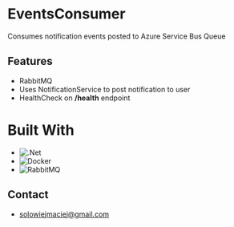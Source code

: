 
# EventsConsumer

Consumes notification events posted to Azure Service Bus Queue

## Features

- RabbitMQ
- Uses NotificationService to post notification to user
- HealthCheck on **/health** endpoint

# Built With
* ![.Net](https://img.shields.io/badge/.NET-5C2D91?style=for-the-badge&logo=.net&logoColor=white)
* ![Docker](https://img.shields.io/badge/docker-%230db7ed.svg?style=for-the-badge&logo=docker&logoColor=white)
* ![RabbitMQ](https://img.shields.io/badge/rabbitmq-%23FF6600.svg?&style=for-the-badge&logo=rabbitmq&logoColor=white)

## Contact

- solowiejmaciej@gmail.com